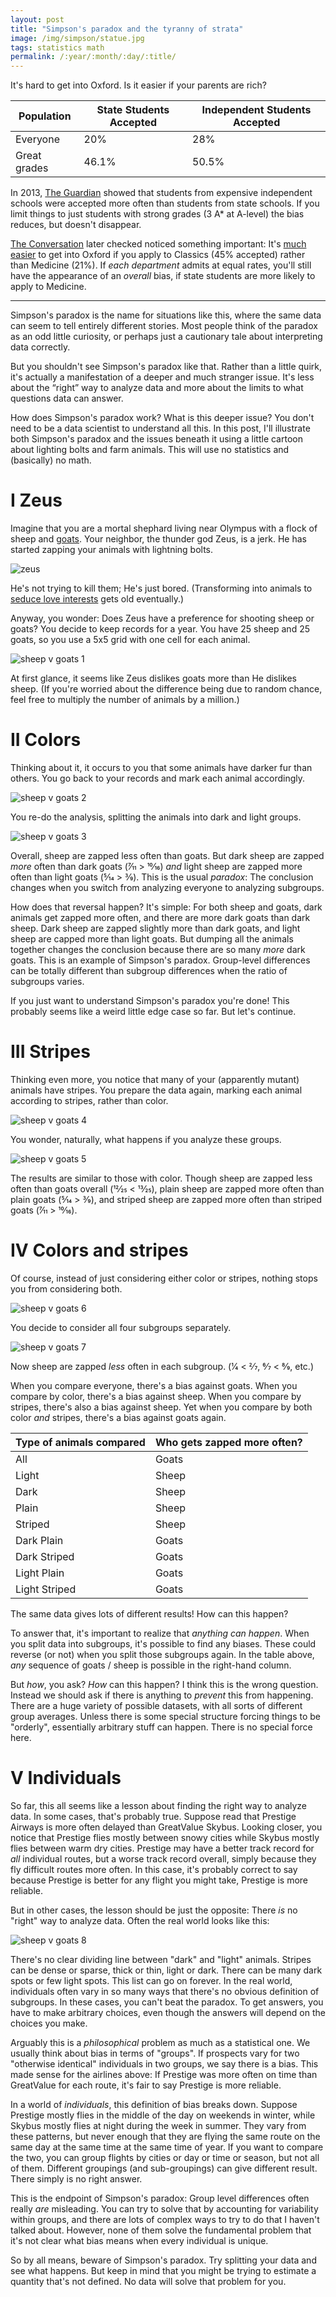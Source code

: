 ```yaml
---
layout: post
title: "Simpson's paradox and the tyranny of strata"
image: /img/simpson/statue.jpg
tags: statistics math
permalink: /:year/:month/:day/:title/
---
```

It's hard to get into Oxford. Is it easier if your parents are rich?

| Population          | State Students Accepted | Independent Students Accepted |
| -------------------- | ------------------------- | ------------------------------- |
| Everyone  | 20%                       | 28%                             |
| Great grades | 46.1%                       | 50.5%  |

In 2013, [The Guardian](https://www.theguardian.com/education/2013/aug/14/oxford-university-private-a-level) showed that students from expensive independent schools were accepted more often than students from state schools. If you limit things to just students with strong grades (3 A* at A-level) the bias reduces, but doesn't disappear.

[The Conversation](https://theconversation.com/hard-evidence-is-oxford-biased-against-state-students-18979) later checked noticed something important: It's [much easier](https://www.ox.ac.uk/sites/files/oxford/Annual%20Admissions%20Statistical%20Report%202020.pdf) to get into Oxford if you apply to Classics (45% accepted) rather than Medicine (21%). If *each department* admits at equal rates, you'll still have the appearance of an *overall* bias, if state students are more likely to apply to Medicine.

---

Simpson's paradox is the name for situations like this, where the same data can seem to tell entirely different stories. Most people think of the paradox as an odd little curiosity, or perhaps just a cautionary tale about interpreting data correctly.

But you shouldn't see Simpson's paradox like that. Rather than a little quirk, it's actually a manifestation of a deeper and much stranger issue. It's less about the “right” way to analyze data and more about the limits to what questions data can answer.

How does Simpson's paradox work? What is this deeper issue? You don't need to be a data scientist to understand all this. In this post, I'll illustrate both Simpson's paradox and the issues beneath it using a little cartoon about lighting bolts and farm animals. This will use no statistics and (basically) no math.

# I Zeus

Imagine that you are a mortal shephard living near Olympus with a flock of sheep and [goats](https://dyno-might.github.io/2020/09/17/making-the-monty-hall-problem-weirder-but-obvious/).  Your neighbor, the thunder god Zeus, is a jerk. He has started zapping your animals with lightning bolts.

![zeus](/img/simpson/zeus.png)

He's not trying to kill them; He's just bored. (Transforming into animals to [seduce love interests](https://en.wikipedia.org/wiki/Zeus#Transformation_of_Zeus) gets old eventually.)

Anyway, you wonder: Does Zeus have a preference for shooting sheep or goats? You decide to keep records for a year. You have 25 sheep and 25 goats, so you use a 5x5 grid with one cell for each animal.

![sheep v goats 1](/img/simpson/sheep_v_goats1.png)

At first glance, it seems like Zeus dislikes goats more than He dislikes sheep. (If you're worried about the difference being due to random chance, feel free to multiply the number of animals by a million.)

# II Colors

Thinking about it, it occurs to you that some animals have darker fur than others. You go back to your records and mark each animal accordingly.

![sheep v goats 2](/img/simpson/sheep_v_goats2.png)

You re-do the analysis, splitting the animals into dark and light groups.

![sheep v goats 3](/img/simpson/sheep_v_goats3.png)

Overall, sheep are zapped less often than goats. But dark sheep are zapped *more* often than dark goats (7⁄11 > 10⁄16) *and* light sheep are zapped more often than light goats (5⁄14 > 3⁄9). This is the usual *paradox*: The conclusion changes when you switch from analyzing everyone to analyzing subgroups.

How does that reversal happen? It's simple: For both sheep and goats, dark animals get zapped more often, and there are more dark goats than dark sheep. Dark sheep are zapped slightly more than dark goats, and light sheep are capped more than light goats. But dumping all the animals together changes the conclusion because there are so many *more* dark goats. This is an example of Simpson's paradox. Group-level differences can be totally different than subgroup differences when the ratio of subgroups varies.

If you just want to understand Simpson's paradox you're done! This probably seems like a weird little edge case so far. But let's continue.

# III Stripes

Thinking even more, you notice that many of your (apparently mutant) animals have stripes. You prepare the data again, marking each animal according to stripes, rather than color.

![sheep v goats 4](/img/simpson/sheep_v_goats4.png)

You wonder, naturally, what happens if you analyze these groups.

![sheep v goats 5](/img/simpson/sheep_v_goats5.png)

The results are similar to those with color. Though sheep are zapped less often than goats overall (12⁄25 < 13⁄25), plain sheep are zapped more often than plain goats (5⁄14 > 3⁄9), and striped sheep are zapped more often than striped goats (7⁄11 > 10⁄16).

# IV Colors and stripes

Of course, instead of just considering either color or stripes, nothing stops you from considering both.

![sheep v goats 6](/img/simpson/sheep_v_goats6.png)

You decide to consider all four subgroups separately.

![sheep v goats 7](/img/simpson/sheep_v_goats7.png)

Now sheep are zapped *less* often in each subgroup. (1⁄4 < 2⁄7, 6⁄7 < 8⁄9, etc.)

When you compare everyone, there's a bias against goats. When you compare by color, there's a bias against sheep. When you compare by stripes, there's also a bias against sheep. Yet when you compare by both color *and* stripes, there's a bias against goats again.

Type of animals compared|Who gets zapped more often?
-|-
All| Goats
Light | Sheep
Dark | Sheep
Plain | Sheep
Striped | Sheep
Dark Plain | Goats
Dark Striped | Goats
Light Plain | Goats
Light Striped | Goats

The same data gives lots of different results! How can this happen?

To answer that, it's important to realize that *anything can happen*. When you split data into subgroups, it's possible to find any biases. These could reverse (or not) when you split those subgroups again. In the table above, *any* sequence of goats / sheep is possible in the right-hand column.

But *how*, you ask? *How* can this happen? I think this is the wrong question. Instead we should ask if there is anything to *prevent* this from happening. There are a huge variety of possible datasets, with all sorts of different group averages. Unless there is some special structure forcing things to be "orderly", essentially arbitrary stuff can happen. There is no special force here.

# V Individuals

So far, this all seems like a lesson about finding the right way to analyze data. In some cases, that's probably true. Suppose read that Prestige Airways is more often delayed than GreatValue Skybus. Looking closer, you notice that Prestige flies mostly between snowy cities while Skybus mostly flies between warm dry cities. Prestige may have a better track record for *all* individual routes, but a worse track record overall, simply because they fly difficult routes more often. In this case, it's probably correct to say because Prestige is better for any flight you might take, Prestige is more reliable. 

But in other cases, the lesson should be just the opposite: There *is* no "right" way to analyze data. Often the real world looks like this:

![sheep v goats 8](/img/simpson/sheep_v_goats8.png)

There's no clear dividing line between "dark" and "light" animals. Stripes can be dense or sparse, thick or thin, light or dark. There can be many dark spots or few light spots. This list can go on forever. In the real world, individuals often vary in so many ways that there's no obvious definition of subgroups. In these cases, you can't beat the paradox. To get answers, you have to make arbitrary choices, even though the answers will depend on the choices you make.

Arguably this is a *philosophical* problem as much as a statistical one. We usually think about bias in terms of "groups". If prospects vary for two "otherwise identical" individuals in two groups, we say there is a bias. This made sense for the airlines above: If Prestige was more often on time than GreatValue for each route, it's fair to say Prestige is more reliable.

In a world of *individuals*, this definition of bias breaks down. Suppose Prestige mostly flies in the middle of the day on weekends in winter, while Skybus mostly flies at night during the week in summer. They vary from these patterns, but never enough that they are flying the same route on the same day at the same time at the same time of year. If you want to compare the two, you can group flights by cities or day or time or season, but not all of them. Different groupings (and sub-groupings) can give different result. There simply is no right answer.

This is the endpoint of Simpson's paradox: Group level differences often really *are* misleading. You can try to solve that by accounting for variability within groups, and there are lots of complex ways to try to do that I haven't talked about. However, none of them solve the fundamental problem that it's not clear what bias means when every individual is unique.

So by all means, beware of Simpson's paradox. Try splitting your data and see what happens. But keep in mind that you might be trying to estimate a quantity that's not defined. No data will solve that problem for you.
